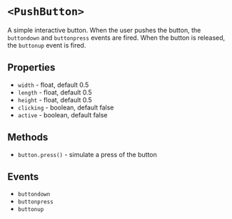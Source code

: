 # ```<PushButton>```

A simple interactive button.  When the user pushes the button, the ```buttondown``` and ```buttonpress``` events are fired.  When the button is released, the ```buttonup``` event is fired.

## Properties
  * ```width``` - float, default 0.5
  * ```length``` - float, default 0.5
  * ```height``` - float, default 0.5
  * ```clicking``` - boolean, default false
  * ```active``` - boolean, default false

## Methods
  * ```button.press()``` - simulate a press of the button

## Events
  * ```buttondown```
  * ```buttonpress```
  * ```buttonup```
